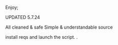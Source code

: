 Enjoy;

UPDATED 5.7.24

All cleaned & safe
Simple & understandable source

install reqs and launch the script.
.

